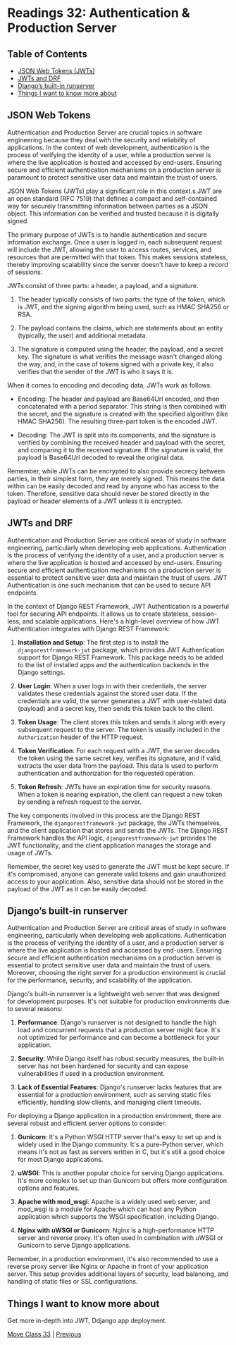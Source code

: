 # Readings 32: Authentication & Production Server

## Table of Contents

- [JSON Web Tokens (JWTs)](#json-web-tokens)
- [JWTs and DRF](#jwts-and-drf)
- [Django’s built-in runserver](#djangos-built-in-runserver)
- [Things I want to know more about](#things-i-want-to-know-more-about)

## JSON Web Tokens

Authentication and Production Server are crucial topics in software engineering because they deal with the security and reliability of applications. In the context of web development, authentication is the process of verifying the identity of a user, while a production server is where the live application is hosted and accessed by end-users. Ensuring secure and efficient authentication mechanisms on a production server is paramount to protect sensitive user data and maintain the trust of users.

JSON Web Tokens (JWTs) play a significant role in this context.s JWT are an open standard (RFC 7519) that defines a compact and self-contained way for securely transmitting information between parties as a JSON object. This information can be verified and trusted because it is digitally signed.

The primary purpose of JWTs is to handle authentication and secure information exchange. Once a user is logged in, each subsequent request will include the JWT, allowing the user to access routes, services, and resources that are permitted with that token. This makes sessions stateless, thereby improving scalability since the server doesn't have to keep a record of sessions.

JWTs consist of three parts: a header, a payload, and a signature.

1. The header typically consists of two parts: the type of the token, which is JWT, and the signing algorithm being used, such as HMAC SHA256 or RSA.

2. The payload contains the claims, which are statements about an entity (typically, the user) and additional metadata.

3. The signature is computed using the header, the payload, and a secret key. The signature is what verifies the message wasn't changed along the way, and, in the case of tokens signed with a private key, it also verifies that the sender of the JWT is who it says it is.

When it comes to encoding and decoding data, JWTs work as follows:

- Encoding: The header and payload are Base64Url encoded, and then concatenated with a period separator. This string is then combined with the secret, and the signature is created with the specified algorithm (like HMAC SHA256). The resulting three-part token is the encoded JWT.

- Decoding: The JWT is split into its components, and the signature is verified by combining the received header and payload with the secret, and comparing it to the received signature. If the signature is valid, the payload is Base64Url decoded to reveal the original data.

Remember, while JWTs can be encrypted to also provide secrecy between parties, in their simplest form, they are merely signed. This means the data within can be easily decoded and read by anyone who has access to the token. Therefore, sensitive data should never be stored directly in the payload or header elements of a JWT unless it is encrypted.

## JWTs and DRF

Authentication and Production Server are critical areas of study in software engineering, particularly when developing web applications. Authentication is the process of verifying the identity of a user, and a production server is where the live application is hosted and accessed by end-users. Ensuring secure and efficient authentication mechanisms on a production server is essential to protect sensitive user data and maintain the trust of users. JWT Authentication is one such mechanism that can be used to secure API endpoints.

In the context of Django REST Framework, JWT Authentication is a powerful tool for securing API endpoints. It allows us to create stateless, session-less, and scalable applications. Here's a high-level overview of how JWT Authentication integrates with Django REST Framework:

1. **Installation and Setup**: The first step is to install the `djangorestframework-jwt` package, which provides JWT Authentication support for Django REST Framework. This package needs to be added to the list of installed apps and the authentication backends in the Django settings.

2. **User Login**: When a user logs in with their credentials, the server validates these credentials against the stored user data. If the credentials are valid, the server generates a JWT with user-related data (payload) and a secret key, then sends this token back to the client.

3. **Token Usage**: The client stores this token and sends it along with every subsequent request to the server. The token is usually included in the `Authorization` header of the HTTP request.

4. **Token Verification**: For each request with a JWT, the server decodes the token using the same secret key, verifies its signature, and if valid, extracts the user data from the payload. This data is used to perform authentication and authorization for the requested operation.

5. **Token Refresh**: JWTs have an expiration time for security reasons. When a token is nearing expiration, the client can request a new token by sending a refresh request to the server.

The key components involved in this process are the Django REST Framework, the `djangorestframework-jwt` package, the JWTs themselves, and the client application that stores and sends the JWTs. The Django REST Framework handles the API logic, `djangorestframework-jwt` provides the JWT functionality, and the client application manages the storage and usage of JWTs.

Remember, the secret key used to generate the JWT must be kept secure. If it's compromised, anyone can generate valid tokens and gain unauthorized access to your application. Also, sensitive data should not be stored in the payload of the JWT as it can be easily decoded.

## Django’s built-in runserver

Authentication and Production Server are critical areas of study in software engineering, particularly when developing web applications. Authentication is the process of verifying the identity of a user, and a production server is where the live application is hosted and accessed by end-users. Ensuring secure and efficient authentication mechanisms on a production server is essential to protect sensitive user data and maintain the trust of users. Moreover, choosing the right server for a production environment is crucial for the performance, security, and scalability of the application.

Django's built-in runserver is a lightweight web server that was designed for development purposes. It's not suitable for production environments due to several reasons:

1. **Performance**: Django's runserver is not designed to handle the high load and concurrent requests that a production server might face. It's not optimized for performance and can become a bottleneck for your application.

2. **Security**: While Django itself has robust security measures, the built-in server has not been hardened for security and can expose vulnerabilities if used in a production environment.

3. **Lack of Essential Features**: Django's runserver lacks features that are essential for a production environment, such as serving static files efficiently, handling slow clients, and managing client timeouts.

For deploying a Django application in a production environment, there are several robust and efficient server options to consider:

1. **Gunicorn**: It's a Python WSGI HTTP server that's easy to set up and is widely used in the Django community. It's a pure-Python server, which means it's not as fast as servers written in C, but it's still a good choice for most Django applications.

2. **uWSGI**: This is another popular choice for serving Django applications. It's more complex to set up than Gunicorn but offers more configuration options and features.

3. **Apache with mod_wsgi**: Apache is a widely used web server, and mod_wsgi is a module for Apache which can host any Python application which supports the WSGI specification, including Django.

4. **Nginx with uWSGI or Gunicorn**: Nginx is a high-performance HTTP server and reverse proxy. It's often used in combination with uWSGI or Gunicorn to serve Django applications.

Remember, in a production environment, it's also recommended to use a reverse proxy server like Nginx or Apache in front of your application server. This setup provides additional layers of security, load balancing, and handling of static files or SSL configurations.

## Things I want to know more about

Get more in-depth into JWT, Ddjango app deployment.

[Move Class 33](./Class33.md) | [Previous](./Class31.md)
